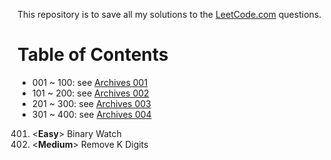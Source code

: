 This repository is to save all my solutions to the [LeetCode.com][LeetCode]
questions.


Table of Contents
=================

- 001 ~ 100: see [Archives 001][archive001]
- 101 ~ 200: see [Archives 002][archive002]
- 201 ~ 300: see [Archives 003][archive003]
- 301 ~ 400: see [Archives 004][archive004]

401. \<**Easy**>    Binary Watch
402. \<**Medium**>  Remove K Digits



[LeetCode]: https://leetcode.com/problemset/all/
[archive001]: /archives001
[archive002]: /archives002
[archive003]: /archives003
[archive004]: /archives004

